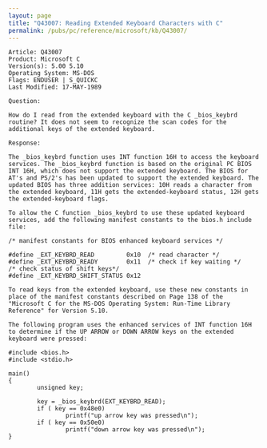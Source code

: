 ```yaml
---
layout: page
title: "Q43007: Reading Extended Keyboard Characters with C"
permalink: /pubs/pc/reference/microsoft/kb/Q43007/
---
```


	Article: Q43007
	Product: Microsoft C
	Version(s): 5.00 5.10
	Operating System: MS-DOS
	Flags: ENDUSER | S_QUICKC
	Last Modified: 17-MAY-1989
	
	Question:
	
	How do I read from the extended keyboard with the C _bios_keybrd
	routine? It does not seem to recognize the scan codes for the
	additional keys of the extended keyboard.
	
	Response:
	
	The _bios_keybrd function uses INT function 16H to access the keyboard
	services. The _bios_keybrd function is based on the original PC BIOS
	INT 16H, which does not support the extended keyboard. The BIOS for
	AT's and PS/2's has been updated to support the extended keyboard. The
	updated BIOS has three addition services: 10H reads a character from
	the extended keyboard, 11H gets the extended-keyboard status, 12H gets
	the extended-keyboard flags.
	
	To allow the C function _bios_keybrd to use these updated keyboard
	services, add the following manifest constants to the bios.h include
	file:
	
	/* manifest constants for BIOS enhanced keyboard services */
	
	#define _EXT_KEYBRD_READ         0x10  /* read character */
	#define _EXT_KEYBRD_READY        0x11  /* check if key waiting */
	/* check status of shift keys*/
	#define _EXT_KEYBRD_SHIFT_STATUS 0x12
	
	To read keys from the extended keyboard, use these new constants in
	place of the manifest constants described on Page 138 of the
	"Microsoft C for the MS-DOS Operating System: Run-Time Library
	Reference" for Version 5.10.
	
	The following program uses the enhanced services of INT function 16H
	to determine if the UP ARROW or DOWN ARROW keys on the extended
	keyboard were pressed:
	
	#include <bios.h>
	#include <stdio.h>
	
	main()
	{
	        unsigned key;
	
	        key = _bios_keybrd(EXT_KEYBRD_READ);
	        if ( key == 0x48e0)
	                printf("up arrow key was pressed\n");
	        if ( key == 0x50e0)
	                printf("down arrow key was pressed\n");
	}
